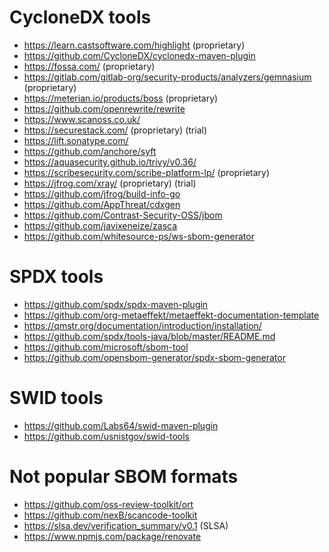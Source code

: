 # CycloneDX tools

- https://learn.castsoftware.com/highlight (proprietary)
- https://github.com/CycloneDX/cyclonedx-maven-plugin
- https://fossa.com/ (proprietary)
- https://gitlab.com/gitlab-org/security-products/analyzers/gemnasium (proprietary)
- https://meterian.io/products/boss (proprietary)
- https://github.com/openrewrite/rewrite
- https://www.scanoss.co.uk/
- https://securestack.com/ (proprietary) (trial)
- https://lift.sonatype.com/
- https://github.com/anchore/syft 
- https://aquasecurity.github.io/trivy/v0.36/
- https://scribesecurity.com/scribe-platform-lp/ (proprietary)
- https://jfrog.com/xray/ (proprietary) (trial)
- https://github.com/jfrog/build-info-go
- https://github.com/AppThreat/cdxgen
- https://github.com/Contrast-Security-OSS/jbom
- https://github.com/javixeneize/zasca
- https://github.com/whitesource-ps/ws-sbom-generator

# SPDX tools

- https://github.com/spdx/spdx-maven-plugin
- https://github.com/org-metaeffekt/metaeffekt-documentation-template
- https://qmstr.org/documentation/introduction/installation/
- https://github.com/spdx/tools-java/blob/master/README.md
- https://github.com/microsoft/sbom-tool
- https://github.com/opensbom-generator/spdx-sbom-generator

# SWID tools

- https://github.com/Labs64/swid-maven-plugin
- https://github.com/usnistgov/swid-tools

# Not popular SBOM formats

- https://github.com/oss-review-toolkit/ort
- https://github.com/nexB/scancode-toolkit
- https://slsa.dev/verification_summary/v0.1 (SLSA)
- https://www.npmjs.com/package/renovate
